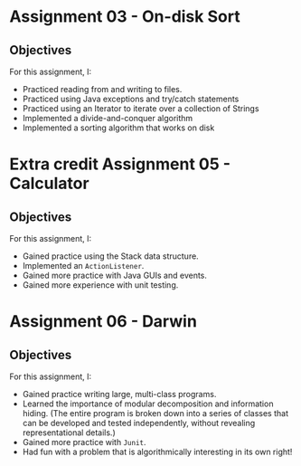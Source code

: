 # Assignment 03 - On-disk Sort
## Objectives

For this assignment, I:
* Practiced reading from and writing to files.
* Practiced using Java exceptions and try/catch statements
* Practiced using an Iterator to iterate over a collection of Strings
* Implemented a divide-and-conquer algorithm
* Implemented a sorting algorithm that works on disk


# Extra credit Assignment 05 - Calculator
## Objectives

For this assignment, I:
* Gained practice using the Stack data structure.
* Implemented an `ActionListener`.
* Gained more practice with Java GUIs and events.
* Gained more experience with unit testing.


# Assignment 06 - Darwin
## Objectives

For this assignment, I:
* Gained practice writing large, multi-class programs.
* Learned the importance of modular decomposition and information hiding. (The entire program is
broken down into a series of classes that can be developed and tested independently, without revealing
representational details.)
* Gained more practice with `Junit`.
* Had fun with a problem that is algorithmically interesting in its own right!
